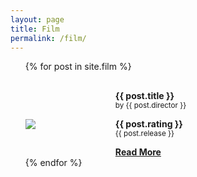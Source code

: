 ```yaml
---
layout: page
title: Film
permalink: /film/
---
```


<ul>
  {% for post in site.film %}
  <article style="margin-top: 30px;">
		<div
			class="entry"
			style="display: flex; justify-content: center; align-items: center">
			<div style="flex: 30%;;">
				<a href="{{ site.baseurl }}{{ post.url }}"
					><img
						src="{{ post.cover }}"
				/></a>
			</div>
			<div style="flex: 70%">
				<h4 style="margin: 0;">{{ post.title }}</h4>
				<small>by {{ post.director }}</small>
				<p>
					<strong>
						{{ post.rating }}
					</strong>
					<br />
					<small>{{ post.release }}</small>
				</p>
				<strong
					><a
						href="{{ site.baseurl }}{{ post.url }}"
						class="read-more"
						>Read More</a
					></strong
				>
			</div>
		</div>
	</article>
  {% endfor %}
</ul>
